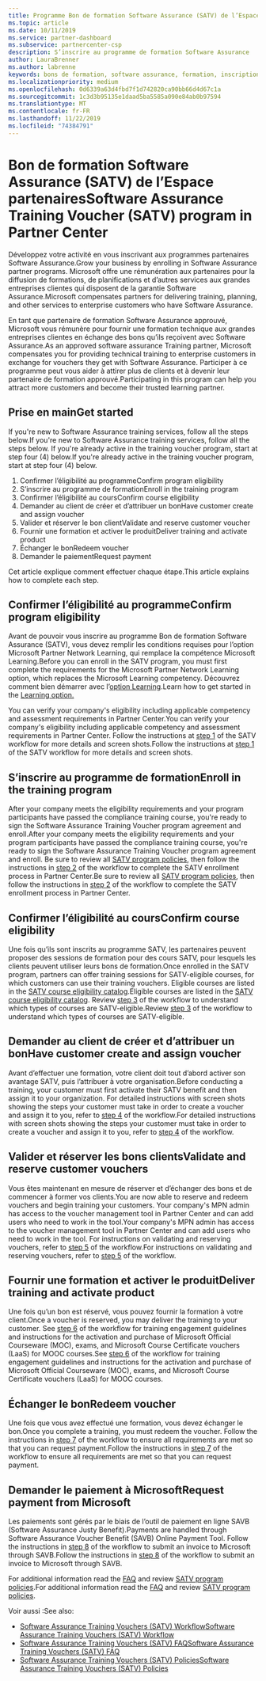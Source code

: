 ```yaml
---
title: Programme Bon de formation Software Assurance (SATV) de l’Espace partenaires | Espace partenaires
ms.topic: article
ms.date: 10/11/2019
ms.service: partner-dashboard
ms.subservice: partnercenter-csp
description: S’inscrire au programme de formation Software Assurance
author: LauraBrenner
ms.author: labrenne
keywords: bons de formation, software assurance, formation, inscription à SATV, SATV
ms.localizationpriority: medium
ms.openlocfilehash: 0d6339a63d4fbd7f1d742820ca90bb66d4d67c1a
ms.sourcegitcommit: 1c3d3b95135e1daad5ba5585a090e84ab0b97594
ms.translationtype: MT
ms.contentlocale: fr-FR
ms.lasthandoff: 11/22/2019
ms.locfileid: "74384791"
---
```

# <a name="software-assurance-training-voucher-satv-program-in-partner-center"></a><span data-ttu-id="bd473-104">Bon de formation Software Assurance (SATV) de l’Espace partenaires</span><span class="sxs-lookup"><span data-stu-id="bd473-104">Software Assurance Training Voucher (SATV) program in Partner Center</span></span>

<span data-ttu-id="bd473-105">Développez votre activité en vous inscrivant aux programmes partenaires Software Assurance.</span><span class="sxs-lookup"><span data-stu-id="bd473-105">Grow your business by enrolling in Software Assurance partner programs.</span></span> <span data-ttu-id="bd473-106">Microsoft offre une rémunération aux partenaires pour la diffusion de formations, de planifications et d’autres services aux grandes entreprises clientes qui disposent de la garantie Software Assurance.</span><span class="sxs-lookup"><span data-stu-id="bd473-106">Microsoft compensates partners for delivering training, planning, and other services to enterprise customers who have Software Assurance.</span></span> 

<span data-ttu-id="bd473-107">En tant que partenaire de formation Software Assurance approuvé, Microsoft vous rémunère pour fournir une formation technique aux grandes entreprises clientes en échange des bons qu’ils reçoivent avec Software Assurance.</span><span class="sxs-lookup"><span data-stu-id="bd473-107">As an approved software assurance Training partner, Microsoft compensates you for providing technical training to enterprise customers in exchange for vouchers they get with Software Assurance.</span></span> <span data-ttu-id="bd473-108">Participer à ce programme peut vous aider à attirer plus de clients et à devenir leur partenaire de formation approuvé.</span><span class="sxs-lookup"><span data-stu-id="bd473-108">Participating in this program can help you attract more customers and become their trusted learning partner.</span></span>

## <a name="get-started"></a><span data-ttu-id="bd473-109">Prise en main</span><span class="sxs-lookup"><span data-stu-id="bd473-109">Get started</span></span>

<span data-ttu-id="bd473-110">If you're new to Software Assurance training services, follow all the steps below.</span><span class="sxs-lookup"><span data-stu-id="bd473-110">If you're new to Software Assurance training services, follow all the steps below.</span></span> <span data-ttu-id="bd473-111">If you're already active in the training voucher program, start at step four (4) below.</span><span class="sxs-lookup"><span data-stu-id="bd473-111">If you're already active in the training voucher program, start at step four (4) below.</span></span> 

1. <span data-ttu-id="bd473-112">Confirmer l’éligibilité au programme</span><span class="sxs-lookup"><span data-stu-id="bd473-112">Confirm program eligibility</span></span>
2. <span data-ttu-id="bd473-113">S’inscrire au programme de formation</span><span class="sxs-lookup"><span data-stu-id="bd473-113">Enroll in the training program</span></span>
3. <span data-ttu-id="bd473-114">Confirmer l’éligibilité au cours</span><span class="sxs-lookup"><span data-stu-id="bd473-114">Confirm course eligibility</span></span>
4. <span data-ttu-id="bd473-115">Demander au client de créer et d’attribuer un bon</span><span class="sxs-lookup"><span data-stu-id="bd473-115">Have customer create and assign voucher</span></span>
5. <span data-ttu-id="bd473-116">Valider et réserver le bon client</span><span class="sxs-lookup"><span data-stu-id="bd473-116">Validate and reserve customer voucher</span></span>
6. <span data-ttu-id="bd473-117">Fournir une formation et activer le produit</span><span class="sxs-lookup"><span data-stu-id="bd473-117">Deliver training and activate product</span></span>
7. <span data-ttu-id="bd473-118">Échanger le bon</span><span class="sxs-lookup"><span data-stu-id="bd473-118">Redeem voucher</span></span>
8. <span data-ttu-id="bd473-119">Demander le paiement</span><span class="sxs-lookup"><span data-stu-id="bd473-119">Request payment</span></span>

<span data-ttu-id="bd473-120">Cet article explique comment effectuer chaque étape.</span><span class="sxs-lookup"><span data-stu-id="bd473-120">This article explains how to complete each step.</span></span>

## <a name="confirm-program-eligibility"></a><span data-ttu-id="bd473-121">Confirmer l’éligibilité au programme</span><span class="sxs-lookup"><span data-stu-id="bd473-121">Confirm program eligibility</span></span>

<span data-ttu-id="bd473-122">Avant de pouvoir vous inscrire au programme Bon de formation Software Assurance (SATV), vous devez remplir les conditions requises pour l’option Microsoft Partner Network Learning, qui remplace la compétence Microsoft Learning.</span><span class="sxs-lookup"><span data-stu-id="bd473-122">Before you can enroll in the SATV program, you must first complete the requirements for the Microsoft Partner Network Learning option, which replaces the Microsoft Learning competency.</span></span> <span data-ttu-id="bd473-123">Découvrez comment bien démarrer avec l’[option Learning](https://partner.microsoft.com/membership/learning-partners).</span><span class="sxs-lookup"><span data-stu-id="bd473-123">Learn how to get started in the [Learning option.](https://partner.microsoft.com/membership/learning-partners)</span></span>

<span data-ttu-id="bd473-124">You can verify your company's eligibility including applicable competency and assessment requirements in Partner Center.</span><span class="sxs-lookup"><span data-stu-id="bd473-124">You can verify your company's eligibility including applicable competency and assessment requirements in Partner Center.</span></span> <span data-ttu-id="bd473-125">Follow the instructions at [step 1](https://query.prod.cms.rt.microsoft.com/cms/api/am/binary/RE3krfK) of the SATV workflow for more details and screen shots.</span><span class="sxs-lookup"><span data-stu-id="bd473-125">Follow the instructions at [step 1](https://query.prod.cms.rt.microsoft.com/cms/api/am/binary/RE3krfK) of the SATV workflow for more details and screen shots.</span></span>

## <a name="enroll-in-the-training-program"></a><span data-ttu-id="bd473-126">S’inscrire au programme de formation</span><span class="sxs-lookup"><span data-stu-id="bd473-126">Enroll in the training program</span></span>

<span data-ttu-id="bd473-127">After your company meets the eligibility requirements and your program participants have passed the compliance training course, you're ready to sign the Software Assurance Training Voucher program agreement and enroll.</span><span class="sxs-lookup"><span data-stu-id="bd473-127">After your company meets the eligibility requirements and your program participants have passed the compliance training course, you're ready to sign the Software Assurance Training Voucher program agreement and enroll.</span></span> <span data-ttu-id="bd473-128">Be sure to review all [SATV program policies](https://query.prod.cms.rt.microsoft.com/cms/api/am/binary/RE3koEP), then follow the instructions in [step 2](https://query.prod.cms.rt.microsoft.com/cms/api/am/binary/RE3krfK) of the workflow to complete the SATV enrollment process in Partner Center.</span><span class="sxs-lookup"><span data-stu-id="bd473-128">Be sure to review all [SATV program policies](https://query.prod.cms.rt.microsoft.com/cms/api/am/binary/RE3koEP), then follow the instructions in [step 2](https://query.prod.cms.rt.microsoft.com/cms/api/am/binary/RE3krfK) of the workflow to complete the SATV enrollment process in Partner Center.</span></span>   


## <a name="confirm-course-eligibility"></a><span data-ttu-id="bd473-129">Confirmer l’éligibilité au cours</span><span class="sxs-lookup"><span data-stu-id="bd473-129">Confirm course eligibility</span></span>
<span data-ttu-id="bd473-130">Une fois qu’ils sont inscrits au programme SATV, les partenaires peuvent proposer des sessions de formation pour des cours SATV, pour lesquels les clients peuvent utiliser leurs bons de formation.</span><span class="sxs-lookup"><span data-stu-id="bd473-130">Once enrolled in the SATV program, partners can offer training sessions for SATV-eligible courses, for which customers can use their training vouchers.</span></span> <span data-ttu-id="bd473-131">Eligible courses are listed in the [SATV course eligibility catalog](https://savl-catalog.microsoft.com/).</span><span class="sxs-lookup"><span data-stu-id="bd473-131">Eligible courses are listed in the [SATV course eligibility catalog](https://savl-catalog.microsoft.com/).</span></span> <span data-ttu-id="bd473-132">Review [step 3](https://query.prod.cms.rt.microsoft.com/cms/api/am/binary/RE3krfK) of the workflow to understand which types of courses are SATV-eligible.</span><span class="sxs-lookup"><span data-stu-id="bd473-132">Review [step 3](https://query.prod.cms.rt.microsoft.com/cms/api/am/binary/RE3krfK) of the workflow to understand which types of courses are SATV-eligible.</span></span>

## <a name="have-customer-create-and-assign-voucher"></a><span data-ttu-id="bd473-133">Demander au client de créer et d’attribuer un bon</span><span class="sxs-lookup"><span data-stu-id="bd473-133">Have customer create and assign voucher</span></span>

<span data-ttu-id="bd473-134">Avant d’effectuer une formation, votre client doit tout d’abord activer son avantage SATV, puis l’attribuer à votre organisation.</span><span class="sxs-lookup"><span data-stu-id="bd473-134">Before conducting a training, your customer must first activate their SATV benefit and then assign it to your organization.</span></span> <span data-ttu-id="bd473-135">For detailed instructions with screen shots showing the steps your customer must take in order to create a voucher and assign it to you, refer to [step 4](https://query.prod.cms.rt.microsoft.com/cms/api/am/binary/RE3krfK) of the workflow.</span><span class="sxs-lookup"><span data-stu-id="bd473-135">For detailed instructions with screen shots showing the steps your customer must take in order to create a voucher and assign it to you, refer to [step 4](https://query.prod.cms.rt.microsoft.com/cms/api/am/binary/RE3krfK) of the workflow.</span></span>

## <a name="validate-and-reserve-customer-vouchers"></a><span data-ttu-id="bd473-136">Valider et réserver les bons clients</span><span class="sxs-lookup"><span data-stu-id="bd473-136">Validate and reserve customer vouchers</span></span>

<span data-ttu-id="bd473-137">Vous êtes maintenant en mesure de réserver et d’échanger des bons et de commencer à former vos clients.</span><span class="sxs-lookup"><span data-stu-id="bd473-137">You are now able to reserve and redeem vouchers and begin training your customers.</span></span> <span data-ttu-id="bd473-138">Your company's MPN admin has access to the voucher management tool in Partner Center and can add users who need to work in the tool.</span><span class="sxs-lookup"><span data-stu-id="bd473-138">Your company's MPN admin has access to the voucher management tool in Partner Center and can add users who need to work in the tool.</span></span> <span data-ttu-id="bd473-139">For instructions on validating and reserving vouchers, refer to [step 5](https://query.prod.cms.rt.microsoft.com/cms/api/am/binary/RE3krfK) of the workflow.</span><span class="sxs-lookup"><span data-stu-id="bd473-139">For instructions on validating and reserving vouchers, refer to [step 5](https://query.prod.cms.rt.microsoft.com/cms/api/am/binary/RE3krfK) of the workflow.</span></span>

## <a name="deliver-training-and-activate-product"></a><span data-ttu-id="bd473-140">Fournir une formation et activer le produit</span><span class="sxs-lookup"><span data-stu-id="bd473-140">Deliver training and activate product</span></span>

<span data-ttu-id="bd473-141">Une fois qu’un bon est réservé, vous pouvez fournir la formation à votre client.</span><span class="sxs-lookup"><span data-stu-id="bd473-141">Once a voucher is reserved, you may deliver the training to your customer.</span></span> <span data-ttu-id="bd473-142">See [step 6](https://query.prod.cms.rt.microsoft.com/cms/api/am/binary/RE3krfK) of the workflow for training engagement guidelines and instructions for the activation and purchase of Microsoft Official Courseware (MOC), exams, and Microsoft Course Certificate vouchers (LaaS) for MOOC courses.</span><span class="sxs-lookup"><span data-stu-id="bd473-142">See [step 6](https://query.prod.cms.rt.microsoft.com/cms/api/am/binary/RE3krfK) of the workflow for training engagement guidelines and instructions for the activation and purchase of Microsoft Official Courseware (MOC), exams, and Microsoft Course Certificate vouchers (LaaS) for MOOC courses.</span></span>

## <a name="redeem-voucher"></a><span data-ttu-id="bd473-143">Échanger le bon</span><span class="sxs-lookup"><span data-stu-id="bd473-143">Redeem voucher</span></span>

<span data-ttu-id="bd473-144">Une fois que vous avez effectué une formation, vous devez échanger le bon.</span><span class="sxs-lookup"><span data-stu-id="bd473-144">Once you complete a training, you must redeem the voucher.</span></span> <span data-ttu-id="bd473-145">Follow the instructions in [step 7](https://query.prod.cms.rt.microsoft.com/cms/api/am/binary/RE3krfK) of the workflow to ensure all requirements are met so that you can request payment.</span><span class="sxs-lookup"><span data-stu-id="bd473-145">Follow the instructions in [step 7](https://query.prod.cms.rt.microsoft.com/cms/api/am/binary/RE3krfK) of the workflow to ensure all requirements are met so that you can request payment.</span></span> 


## <a name="request-payment-from-microsoft"></a><span data-ttu-id="bd473-146">Demander le paiement à Microsoft</span><span class="sxs-lookup"><span data-stu-id="bd473-146">Request payment from Microsoft</span></span>

<span data-ttu-id="bd473-147">Les paiements sont gérés par le biais de l’outil de paiement en ligne SAVB (Software Assurance Justy Benefit).</span><span class="sxs-lookup"><span data-stu-id="bd473-147">Payments are handled through Software Assurance Voucher Benefit (SAVB) Online Payment Tool.</span></span> <span data-ttu-id="bd473-148">Follow the instructions in [step 8](https://query.prod.cms.rt.microsoft.com/cms/api/am/binary/RE3krfK) of the workflow to submit an invoice to Microsoft through SAVB.</span><span class="sxs-lookup"><span data-stu-id="bd473-148">Follow the instructions in [step 8](https://query.prod.cms.rt.microsoft.com/cms/api/am/binary/RE3krfK) of the workflow to submit an invoice to Microsoft through SAVB.</span></span> 

<span data-ttu-id="bd473-149">For additional information read the [FAQ](https://query.prod.cms.rt.microsoft.com/cms/api/am/binary/RE3kz5o) and review [SATV program policies](https://query.prod.cms.rt.microsoft.com/cms/api/am/binary/RE3koEP).</span><span class="sxs-lookup"><span data-stu-id="bd473-149">For additional information read the [FAQ](https://query.prod.cms.rt.microsoft.com/cms/api/am/binary/RE3kz5o) and review [SATV program policies](https://query.prod.cms.rt.microsoft.com/cms/api/am/binary/RE3koEP).</span></span>

<span data-ttu-id="bd473-150">Voir aussi :</span><span class="sxs-lookup"><span data-stu-id="bd473-150">See also:</span></span>

- [<span data-ttu-id="bd473-151">Software Assurance Training Vouchers (SATV) Workflow</span><span class="sxs-lookup"><span data-stu-id="bd473-151">Software Assurance Training Vouchers (SATV) Workflow</span></span>](https://query.prod.cms.rt.microsoft.com/cms/api/am/binary/RE3krfK)
- [<span data-ttu-id="bd473-152">Software Assurance Training Vouchers (SATV) FAQ</span><span class="sxs-lookup"><span data-stu-id="bd473-152">Software Assurance Training Vouchers (SATV) FAQ</span></span>](https://query.prod.cms.rt.microsoft.com/cms/api/am/binary/RE3kz5o)
- [<span data-ttu-id="bd473-153">Software Assurance Training Vouchers (SATV) Policies</span><span class="sxs-lookup"><span data-stu-id="bd473-153">Software Assurance Training Vouchers (SATV) Policies</span></span>](https://query.prod.cms.rt.microsoft.com/cms/api/am/binary/RE3koEP)
